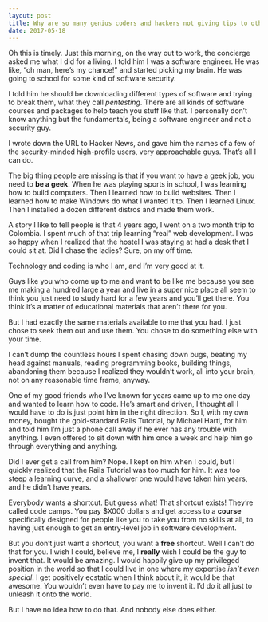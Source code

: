 ```yaml
---
layout: post
title: Why are so many genius coders and hackers not giving tips to others to help them?
date: 2017-05-18
---
```


<p>Oh this is timely. Just this morning, on the way out to work, the concierge asked me what I did for a living. I told him I was a software engineer. He was like, “oh man, here’s my chance!” and started picking my brain. He was going to school for some kind of software security.</p><p>I told him he should be downloading different types of software and trying to break them, what they call <i>pentesting</i>. There are all kinds of software courses and packages to help teach you stuff like that. I personally don’t know anything but the fundamentals, being a software engineer and not a security guy.</p><p>I wrote down the URL to Hacker News, and gave him the names of a few of the security-minded high-profile users, very approachable guys. That’s all I can do.</p><p>The big thing people are missing is that if you want to have a geek job, you need to <b>be a geek</b>. When he was playing sports in school, I was learning how to build computers. Then I learned how to build websites. Then I learned how to make Windows do what I wanted it to. Then I learned Linux. Then I installed a dozen different distros and made them work.</p><p>A story I like to tell people is that 4 years ago, I went on a two month trip to Colombia. I spent much of that trip learning “real” web development. I was so happy when I realized that the hostel I was staying at had a desk that I could sit at. Did I chase the ladies? Sure, on my off time.</p><p>Technology and coding is who I am, and I’m very good at it.</p><p>Guys like you who come up to me and want to be like me because you see me making a hundred large a year and live in a super nice place all seem to think you just need to study hard for a few years and you’ll get there. You think it’s a matter of educational materials that aren’t there for you.</p><p>But I had exactly the same materials available to me that you had. I just chose to seek them out and use them. You chose to do something else with your time.</p><p>I can’t dump the countless hours I spent chasing down bugs, beating my head against manuals, reading programming books, building things, abandoning them because I realized they wouldn’t work, all into your brain, not on any reasonable time frame, anyway.</p><p>One of my good friends who I’ve known for years came up to me one day and wanted to learn how to code. He’s smart and driven, I thought all I would have to do is just point him in the right direction. So I, with my own money, bought the gold-standard Rails Tutorial, by Michael Hartl, for him and told him I’m just a phone call away if he ever has any trouble with anything. I even offered to sit down with him once a week and help him go through everything and anything.</p><p>Did I ever get a call from him? Nope. I kept on him when I could, but I quickly realized that the Rails Tutorial was too much for him. It was too steep a learning curve, and a shallower one would have taken him years, and he didn’t have years.</p><p>Everybody wants a shortcut. But guess what! That shortcut exists! They’re called code camps. You pay $X000 dollars and get access to a <b>course</b> specifically designed for people like you to take you from no skills at all, to having just enough to get an entry-level job in software development.</p><p>But you don’t just want a shortcut, you want a <b>free</b> shortcut. Well I can’t do that for you. I wish I could, believe me, I <b>really</b> wish I could be the guy to invent that. It would be amazing. I would happily give up my privileged position in the world so that I could live in one where my expertise <i>isn’t even special</i>. I get positively ecstatic when I think about it, it would be that awesome. You wouldn’t even have to pay me to invent it. I’d do it all just to unleash it onto the world.</p><p>But I have no idea how to do that. And nobody else does either.</p>

